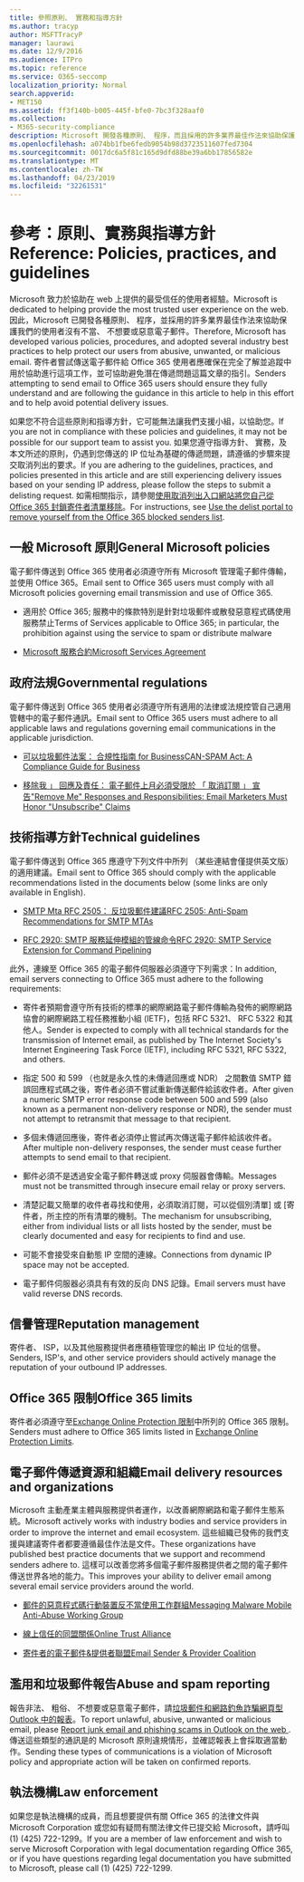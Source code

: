 ```yaml
---
title: 參照原則、 實務和指導方針
ms.author: tracyp
author: MSFTTracyP
manager: laurawi
ms.date: 12/9/2016
ms.audience: ITPro
ms.topic: reference
ms.service: O365-seccomp
localization_priority: Normal
search.appverid:
- MET150
ms.assetid: ff3f140b-b005-445f-bfe0-7bc3f328aaf0
ms.collection:
- M365-security-compliance
description: Microsoft 開發各種原則、 程序，而且採用的許多業界最佳作法來協助保護我們的使用者沒有不當、 不想要或惡意電子郵件。
ms.openlocfilehash: a074bb1fbe6fedb9054b98d3723511607fed7304
ms.sourcegitcommit: 0017dc6a5f81c165d9dfd88be39a6bb17856582e
ms.translationtype: MT
ms.contentlocale: zh-TW
ms.lasthandoff: 04/23/2019
ms.locfileid: "32261531"
---
```

# <a name="reference-policies-practices-and-guidelines"></a><span data-ttu-id="fb42d-103">參考：原則、實務與指導方針</span><span class="sxs-lookup"><span data-stu-id="fb42d-103">Reference: Policies, practices, and guidelines</span></span>
  
<span data-ttu-id="fb42d-104">Microsoft 致力於協助在 web 上提供的最受信任的使用者經驗。</span><span class="sxs-lookup"><span data-stu-id="fb42d-104">Microsoft is dedicated to helping provide the most trusted user experience on the web.</span></span> <span data-ttu-id="fb42d-105">因此，Microsoft 已開發各種原則、 程序，並採用的許多業界最佳作法來協助保護我們的使用者沒有不當、 不想要或惡意電子郵件。</span><span class="sxs-lookup"><span data-stu-id="fb42d-105">Therefore, Microsoft has developed various policies, procedures, and adopted several industry best practices to help protect our users from abusive, unwanted, or malicious email.</span></span> <span data-ttu-id="fb42d-106">寄件者嘗試傳送電子郵件給 Office 365 使用者應確保在完全了解並追蹤中用於協助進行這項工作，並可協助避免潛在傳遞問題這篇文章的指引。</span><span class="sxs-lookup"><span data-stu-id="fb42d-106">Senders attempting to send email to Office 365 users should ensure they fully understand and are following the guidance in this article to help in this effort and to help avoid potential delivery issues.</span></span>
  
<span data-ttu-id="fb42d-107">如果您不符合這些原則和指導方針，它可能無法讓我們支援小組，以協助您。</span><span class="sxs-lookup"><span data-stu-id="fb42d-107">If you are not in compliance with these policies and guidelines, it may not be possible for our support team to assist you.</span></span> <span data-ttu-id="fb42d-108">如果您遵守指導方針、 實務，及本文所述的原則，仍遇到您傳送的 IP 位址為基礎的傳遞問題，請遵循的步驟來提交取消列出的要求。</span><span class="sxs-lookup"><span data-stu-id="fb42d-108">If you are adhering to the guidelines, practices, and policies presented in this article and are still experiencing delivery issues based on your sending IP address, please follow the steps to submit a delisting request.</span></span> <span data-ttu-id="fb42d-109">如需相關指示，請參閱[使用取消列出入口網站將您自己從 Office 365 封鎖寄件者清單移除](use-the-delist-portal-to-remove-yourself-from-the-office-365-blocked-senders-lis.md)。</span><span class="sxs-lookup"><span data-stu-id="fb42d-109">For instructions, see [Use the delist portal to remove yourself from the Office 365 blocked senders list](use-the-delist-portal-to-remove-yourself-from-the-office-365-blocked-senders-lis.md).</span></span>
  
## <a name="general-microsoft-policies"></a><span data-ttu-id="fb42d-110">一般 Microsoft 原則</span><span class="sxs-lookup"><span data-stu-id="fb42d-110">General Microsoft policies</span></span>
<span data-ttu-id="fb42d-111"><a name="GenMsftPolicies"> </a></span><span class="sxs-lookup"><span data-stu-id="fb42d-111"></span></span>

<span data-ttu-id="fb42d-112">電子郵件傳送到 Office 365 使用者必須遵守所有 Microsoft 管理電子郵件傳輸，並使用 Office 365。</span><span class="sxs-lookup"><span data-stu-id="fb42d-112">Email sent to Office 365 users must comply with all Microsoft policies governing email transmission and use of Office 365.</span></span>
  
- <span data-ttu-id="fb42d-113">適用於 Office 365; 服務中的條款特別是針對垃圾郵件或散發惡意程式碼使用服務禁止</span><span class="sxs-lookup"><span data-stu-id="fb42d-113">Terms of Services applicable to Office 365; in particular, the prohibition against using the service to spam or distribute malware</span></span>
    
- [<span data-ttu-id="fb42d-114">Microsoft 服務合約</span><span class="sxs-lookup"><span data-stu-id="fb42d-114">Microsoft Services Agreement</span></span>](https://www.microsoft.com/servicesagreement/)
    
## <a name="governmental-regulations"></a><span data-ttu-id="fb42d-115">政府法規</span><span class="sxs-lookup"><span data-stu-id="fb42d-115">Governmental regulations</span></span>
<span data-ttu-id="fb42d-116"><a name="GovtRegulations"> </a></span><span class="sxs-lookup"><span data-stu-id="fb42d-116"></span></span>

<span data-ttu-id="fb42d-117">電子郵件傳送到 Office 365 使用者必須遵守所有適用的法律或法規控管自己適用管轄中的電子郵件通訊。</span><span class="sxs-lookup"><span data-stu-id="fb42d-117">Email sent to Office 365 users must adhere to all applicable laws and regulations governing email communications in the applicable jurisdiction.</span></span>
  
- [<span data-ttu-id="fb42d-118">可以垃圾郵件法案： 合規性指南 for Business</span><span class="sxs-lookup"><span data-stu-id="fb42d-118">CAN-SPAM Act: A Compliance Guide for Business</span></span>](https://www.ftc.gov/tips-advice/business-center/guidance/can-spam-act-compliance-guide-business)
    
- [<span data-ttu-id="fb42d-119"> 移除我 」 回應及責任： 電子郵件上月必須受限於 「 取消訂閱 」 宣告</span><span class="sxs-lookup"><span data-stu-id="fb42d-119">"Remove Me" Responses and Responsibilities: Email Marketers Must Honor "Unsubscribe" Claims</span></span>](https://www.lawpublish.com/ftc-emai-marketers-unsubscribe-claims.mdl)
    
## <a name="technical-guidelines"></a><span data-ttu-id="fb42d-120">技術指導方針</span><span class="sxs-lookup"><span data-stu-id="fb42d-120">Technical guidelines</span></span>
<span data-ttu-id="fb42d-121"><a name="TechGuidelines"> </a></span><span class="sxs-lookup"><span data-stu-id="fb42d-121"></span></span>

<span data-ttu-id="fb42d-122">電子郵件傳送到 Office 365 應遵守下列文件中所列 （某些連結會僅提供英文版） 的適用建議。</span><span class="sxs-lookup"><span data-stu-id="fb42d-122">Email sent to Office 365 should comply with the applicable recommendations listed in the documents below (some links are only available in English).</span></span>
  
- [<span data-ttu-id="fb42d-123">SMTP Mta RFC 2505： 反垃圾郵件建議</span><span class="sxs-lookup"><span data-stu-id="fb42d-123">RFC 2505: Anti-Spam Recommendations for SMTP MTAs</span></span>](https://www.ietf.org/rfc/rfc2505.txt)
    
- [<span data-ttu-id="fb42d-124">RFC 2920: SMTP 服務延伸模組的管線命令</span><span class="sxs-lookup"><span data-stu-id="fb42d-124">RFC 2920: SMTP Service Extension for Command Pipelining</span></span>](https://www.ietf.org/rfc/rfc2920.txt)
    
<span data-ttu-id="fb42d-125">此外，連線至 Office 365 的電子郵件伺服器必須遵守下列需求：</span><span class="sxs-lookup"><span data-stu-id="fb42d-125">In addition, email servers connecting to Office 365 must adhere to the following requirements:</span></span>
  
- <span data-ttu-id="fb42d-126">寄件者預期會遵守所有技術的標準的網際網路電子郵件傳輸為發佈的網際網路協會的網際網路工程任務推動小組 (IETF)，包括 RFC 5321、 RFC 5322 和其他人。</span><span class="sxs-lookup"><span data-stu-id="fb42d-126">Sender is expected to comply with all technical standards for the transmission of Internet email, as published by The Internet Society's Internet Engineering Task Force (IETF), including RFC 5321, RFC 5322, and others.</span></span> 
    
- <span data-ttu-id="fb42d-127">指定 500 和 599 （也就是永久性的未傳遞回應或 NDR） 之間數值 SMTP 錯誤回應程式碼之後，寄件者必須不嘗試重新傳送郵件給該收件者。</span><span class="sxs-lookup"><span data-stu-id="fb42d-127">After given a numeric SMTP error response code between 500 and 599 (also known as a permanent non-delivery response or NDR), the sender must not attempt to retransmit that message to that recipient.</span></span>
    
- <span data-ttu-id="fb42d-128">多個未傳遞回應後，寄件者必須停止嘗試再次傳送電子郵件給該收件者。</span><span class="sxs-lookup"><span data-stu-id="fb42d-128">After multiple non-delivery responses, the sender must cease further attempts to send email to that recipient.</span></span>
    
- <span data-ttu-id="fb42d-129">郵件必須不是透過安全電子郵件轉送或 proxy 伺服器會傳輸。</span><span class="sxs-lookup"><span data-stu-id="fb42d-129">Messages must not be transmitted through insecure email relay or proxy servers.</span></span>
    
- <span data-ttu-id="fb42d-130">清楚記載又簡單的收件者尋找和使用，必須取消訂閱，可以從個別清單] 或 [寄件者，所主控的所有清單的機制。</span><span class="sxs-lookup"><span data-stu-id="fb42d-130">The mechanism for unsubscribing, either from individual lists or all lists hosted by the sender, must be clearly documented and easy for recipients to find and use.</span></span>
    
- <span data-ttu-id="fb42d-131">可能不會接受來自動態 IP 空間的連線。</span><span class="sxs-lookup"><span data-stu-id="fb42d-131">Connections from dynamic IP space may not be accepted.</span></span>
    
- <span data-ttu-id="fb42d-132">電子郵件伺服器必須具有有效的反向 DNS 記錄。</span><span class="sxs-lookup"><span data-stu-id="fb42d-132">Email servers must have valid reverse DNS records.</span></span>
    
## <a name="reputation-management"></a><span data-ttu-id="fb42d-133">信譽管理</span><span class="sxs-lookup"><span data-stu-id="fb42d-133">Reputation management</span></span>
<span data-ttu-id="fb42d-134"><a name="RepManagement"> </a></span><span class="sxs-lookup"><span data-stu-id="fb42d-134"></span></span>

<span data-ttu-id="fb42d-135">寄件者、 ISP，以及其他服務提供者應積極管理您的輸出 IP 位址的信譽。</span><span class="sxs-lookup"><span data-stu-id="fb42d-135">Senders, ISP's, and other service providers should actively manage the reputation of your outbound IP addresses.</span></span>
  
## <a name="office-365-limits"></a><span data-ttu-id="fb42d-136">Office 365 限制</span><span class="sxs-lookup"><span data-stu-id="fb42d-136">Office 365 limits</span></span>
<span data-ttu-id="fb42d-137"><a name="sectionSection4"> </a></span><span class="sxs-lookup"><span data-stu-id="fb42d-137"></span></span>

<span data-ttu-id="fb42d-138">寄件者必須遵守至[Exchange Online Protection 限制](https://technet.microsoft.com/library/exchange-online-protection-limits.aspx)中所列的 Office 365 限制。</span><span class="sxs-lookup"><span data-stu-id="fb42d-138">Senders must adhere to Office 365 limits listed in [Exchange Online Protection Limits](https://technet.microsoft.com/library/exchange-online-protection-limits.aspx).</span></span>
  
## <a name="email-delivery-resources-and-organizations"></a><span data-ttu-id="fb42d-139">電子郵件傳遞資源和組織</span><span class="sxs-lookup"><span data-stu-id="fb42d-139">Email delivery resources and organizations</span></span>
<span data-ttu-id="fb42d-140"><a name="sectionSection5"> </a></span><span class="sxs-lookup"><span data-stu-id="fb42d-140"></span></span>

<span data-ttu-id="fb42d-141">Microsoft 主動產業主體與服務提供者運作，以改善網際網路和電子郵件生態系統。</span><span class="sxs-lookup"><span data-stu-id="fb42d-141">Microsoft actively works with industry bodies and service providers in order to improve the internet and email ecosystem.</span></span> <span data-ttu-id="fb42d-142">這些組織已發佈的我們支援與建議寄件者都要遵循最佳作法是文件。</span><span class="sxs-lookup"><span data-stu-id="fb42d-142">These organizations have published best practice documents that we support and recommend senders adhere to.</span></span> <span data-ttu-id="fb42d-143">這樣可以改善您將多個電子郵件服務提供者之間的電子郵件傳送世界各地的能力。</span><span class="sxs-lookup"><span data-stu-id="fb42d-143">This improves your ability to deliver email among several email service providers around the world.</span></span>
  
- [<span data-ttu-id="fb42d-144">郵件的惡意程式碼行動裝置反不當使用工作群組</span><span class="sxs-lookup"><span data-stu-id="fb42d-144">Messaging Malware Mobile Anti-Abuse Working Group</span></span>](https://www.m3aawg.org/)
    
- [<span data-ttu-id="fb42d-145">線上信任的同盟關係</span><span class="sxs-lookup"><span data-stu-id="fb42d-145">Online Trust Alliance </span></span>](https://www.otalliance.org/resources)
    
- [<span data-ttu-id="fb42d-146">寄件者的電子郵件&amp;提供者聯盟</span><span class="sxs-lookup"><span data-stu-id="fb42d-146">Email Sender &amp; Provider Coalition</span></span>](http://www.espcoalition.org/)
    
## <a name="abuse-and-spam-reporting"></a><span data-ttu-id="fb42d-147">濫用和垃圾郵件報告</span><span class="sxs-lookup"><span data-stu-id="fb42d-147">Abuse and spam reporting</span></span>
<span data-ttu-id="fb42d-148"><a name="AbuseSpamReports"> </a></span><span class="sxs-lookup"><span data-stu-id="fb42d-148"></span></span>

<span data-ttu-id="fb42d-149">報告非法、 粗俗、 不想要或惡意電子郵件，請[垃圾郵件和網路釣魚詐騙網頁型 Outlook 中的報表](report-junk-email-and-phishing-scams-in-outlook-on-the-web-eop.md)。</span><span class="sxs-lookup"><span data-stu-id="fb42d-149">To report unlawful, abusive, unwanted or malicious email, please [Report junk email and phishing scams in Outlook on the web ](report-junk-email-and-phishing-scams-in-outlook-on-the-web-eop.md).</span></span> <span data-ttu-id="fb42d-150">傳送這些類型的通訊是的 Microsoft 原則違規情形，並確認報表上會採取適當動作。</span><span class="sxs-lookup"><span data-stu-id="fb42d-150">Sending these types of communications is a violation of Microsoft policy and appropriate action will be taken on confirmed reports.</span></span>
  
## <a name="law-enforcement"></a><span data-ttu-id="fb42d-151">執法機構</span><span class="sxs-lookup"><span data-stu-id="fb42d-151">Law enforcement</span></span>
<span data-ttu-id="fb42d-152"><a name="sectionSection7"> </a></span><span class="sxs-lookup"><span data-stu-id="fb42d-152"></span></span>

<span data-ttu-id="fb42d-153">如果您是執法機構的成員，而且想要提供有關 Office 365 的法律文件與 Microsoft Corporation 或您如有疑問有關法律文件已提交給 Microsoft，請呼叫 (1) (425) 722-1299。</span><span class="sxs-lookup"><span data-stu-id="fb42d-153">If you are a member of law enforcement and wish to serve Microsoft Corporation with legal documentation regarding Office 365, or if you have questions regarding legal documentation you have submitted to Microsoft, please call (1) (425) 722-1299.</span></span>
  


